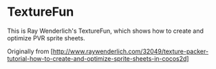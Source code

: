 TextureFun
==========

This is Ray Wenderlich's TextureFun, which shows how to create and optimize PVR sprite sheets.

Originally from [http://www.raywenderlich.com/32049/texture-packer-tutorial-how-to-create-and-optimize-sprite-sheets-in-cocos2d]
